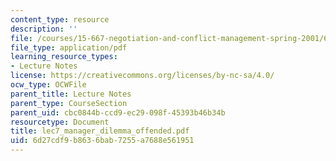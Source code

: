 ```yaml
---
content_type: resource
description: ''
file: /courses/15-667-negotiation-and-conflict-management-spring-2001/6d27cdf9b8636bab7255a7688e561951_lec7_manager_dilemma_offended.pdf
file_type: application/pdf
learning_resource_types:
- Lecture Notes
license: https://creativecommons.org/licenses/by-nc-sa/4.0/
ocw_type: OCWFile
parent_title: Lecture Notes
parent_type: CourseSection
parent_uid: cbc0844b-ccd9-ec29-098f-45393b46b34b
resourcetype: Document
title: lec7_manager_dilemma_offended.pdf
uid: 6d27cdf9-b863-6bab-7255-a7688e561951
---
```

